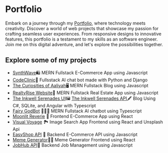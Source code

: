 # Portfolio

Embark on a journey through my [Portfolio](https://aaliyahm-portfolio.netlify.app/), where technology meets creativity. Discover a world of web projects that showcase my passion for crafting seamless user experiences. From responsive designs to innovative features, this portfolio is a testament to my skills as an software engineer. Join me on this digital adventure, and let's explore the possibilities together.

## Explore some of my projects

-   [SynthWave](https://synthwave-app.onrender.com/)🛍️  MERN Fullstack E-Commerce App using Javascript
-   [CodeClinic](https://github.com/Aaliyah1699/Py-CodeClinic-AI)🏥  Fullsstack AI chat bot made with Python and Django
-   [The Curiosities of Aaliyah](https://aaliyah-curiosities.onrender.com/)🖥️  MERN Fullstack Blog using Javascript
-   [RealtyRise Website](https://realtyrise.onrender.com)🏡 MERN Fullstack Real Estate App using Javascript
-   [The Inkwell Serenades UI](https://github.com/Aaliyah1699/Blog-UI)🖼️ [The Inkwell Serenades API](https://github.com/Aaliyah1699/Blog-Api)🖋️ Blog Using C#, SQLite, and Angular with Typescript   
-   [Fairy GodBot](https://github.com/Aaliyah1699/Fairy-ChatBot-App) 🧚🏾‍♀️ MERN Fullstack AI chatbot using Typescript
-   [Moonlit Reverie](https://moonlit-reverie-111.netlify.app/) 🔮 Frontend E-Commerce App using React
-   [Visual Voyage](https://visual-voyage.netlify.app/) 🏞️ Image Search App Frontend using React and Unsplash Api
-   [EasyShop API](https://e-commerce-api-q5wi.onrender.com/) 🛒 Backend E-Commerce API using Javascript
-   [Meme Generator](https://aaliyahs-meme-generator-1.netlify.app/)🤳🏾 Meme Generator Frontend using React
-   [JobHub API](https://jobs-api-docs-4s4o.onrender.com/api-docs/)💼 Backend Job Management using Javascript
  
